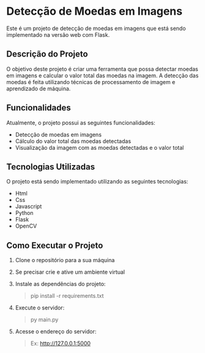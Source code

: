 # Detecção de Moedas em Imagens

Este é um projeto de detecção de moedas em imagens que está sendo implementado na versão web com Flask.

## Descrição do Projeto

O objetivo deste projeto é criar uma ferramenta que possa detectar moedas em imagens e calcular o valor total das moedas na imagem. A detecção das moedas é feita utilizando técnicas de processamento de imagem e aprendizado de máquina.

## Funcionalidades

Atualmente, o projeto possui as seguintes funcionalidades:

- Detecção de moedas em imagens
- Cálculo do valor total das moedas detectadas
- Visualização da imagem com as moedas detectadas e o valor total

## Tecnologias Utilizadas

O projeto está sendo implementado utilizando as seguintes tecnologias:

- Html
- Css
- Javascript
- Python
- Flask
- OpenCV


## Como Executar o Projeto

1. Clone o repositório para a sua máquina

2. Se precisar crie e ative um ambiente virtual

3. Instale as dependências do projeto:
    > pip install -r requirements.txt
 
4. Execute o servidor:
    > py main.py

5. Acesse o endereço do servidor:
    > Ex: http://127.0.0.1:5000
